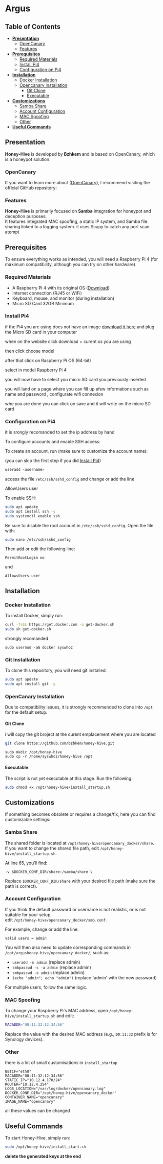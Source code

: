 # Argus

## Table of Contents
- **[Presentation](#presentation)**
  - [OpenCanary](#opencanary)
  - [Features](#features)
- **[Prerequisites](#prerequisites)**
  - [Required Materials](#required-materials)
  - [Install Pi4](#install-pi4)
  - [Configuration on Pi4](#configuration-on-pi4)
- **[Installation](#installation)**
  - [Docker Installation](#docker-installation)
  - [Opencanary Installation](#opencanary-installation)
    - [Git Clone](#git-clone)
    - [Executable](#executable)
- **[Customizations](#customizations)**
  - [Samba Share](#samba-share)
  - [Account Configuration](#account-configuration)
  - [MAC Spoofing](#mac-spoofing)
  - [Other](#other)
- **[Useful Commands](#useful-commands)**

## Presentation

**Honey-Hive** is developed by **Bzhkem** and is based on OpenCanary, which is a honeypot solution.

### OpenCanary

If you want to learn more about ([OpenCanary](https://github.com/thinkst/opencanary)), I recommend visiting the official GitHub repository:



### Features

**Honey-Hive** is primarily focused on **Samba** integration for honeypot and deception purposes.  
It features integrated MAC spoofing, a static IP system, and Samba file sharing linked to a logging system.
it uses Scapy to catch any port scan atempt

## Prerequisites

To ensure everything works as intended, you will need a Raspberry Pi 4 (for maximum compatibility, although you can try on other hardware).

### Required Materials

- A Raspberry Pi 4 with its original OS ([Download](https://www.raspberrypi.com/software/operating-systems/))
- Internet connection (RJ45 or WiFi)
- Keyboard, mouse, and monitor (during installation)
- Micro SD Card 32GB Minimum

### Install Pi4

if the Pi4 you are using does not have an image [download it here](https://www.raspberrypi.com/software/operating-systems/) and plug the Micro SD card in your computer

when on the website click download + curent os you are using 

then click choose model 

after that click on Raspberry Pi OS (64-bit) 

select in model Raspberry Pi 4

you will now have to select you micro SD card you previously inserted

you will land on a page where you can fill up afew informations such as name and password , configurate wifi connexion

whe you are done you can click on save and it will write on  the micro SD card 

### Configuration on Pi4

it is srongly recomanded to set the ip address by hand

To configure accounts and enable SSH access:

To create an account, run (make sure to customize the account name):

(you can skip the first step if you did [Install Pi4](#install-pi4))

```sh
useradd <username>
```


access the file `/etc/ssh/sshd_config` and change or add the line 

AllowUsers user

To enable SSH:

```sh
sudo apt update
sudo apt install ssh -y
sudo systemctl enable ssh
```

Be sure to disable the root account in `/etc/ssh/sshd_config`. Open the file with:

```sh
sudo nano /etc/ssh/sshd_config
```

Then add or edit the following line:

```
PermitRootLogin no
```

and 

```
AllowsUsers user
```
## Installation

### Docker Installation

To install Docker, simply run:

```sh
curl -fsSL https://get.docker.com -o get-docker.sh
sudo sh get-docker.sh
```
strongly recomanded
```
sudo usermod -aG docker syswhoz
```

### Git Installation

To clone this repository, you will need git installed:

```sh
sudo apt update
sudo apt install git -y
```

### OpenCanary Installation

Due to compatibility issues, it is strongly recommended to clone into `/opt` for the default setup.

#### Git Clone


i will copy the git broject at the curent emplacement where you are located
```sh
git clone https://github.com/bzhkem/honey-hive.git
```
```
sudo mkdir /opt/honey-hive
sudo cp -r /home/syswhoz/honey-hive /opt
```

#### Executable

The script is not yet executable at this stage. Run the following:

```sh
sudo chmod +x /opt/honey-hive/install_startup.sh
```

## Customizations

If something becomes obsolete or requires a change/fix, here you can find customizable settings:

### Samba Share

The shared folder is located at `/opt/honey-hive/opencanary_docker/share`.  
If you want to change the shared file path, edit `/opt/honey-hive/install_startup.sh`.

At line 65, you'll find:

```
-v $DOCKER_CONF_DIR/share:/samba/share \
```

Replace `$DOCKER_CONF_DIR/share` with your desired file path (make sure the path is correct).

### Account Configuration

If you think the default password or username is not realistic, or is not suitable for your setup,  
edit `/opt/honey-hive/opencanary_docker/smb.conf`.

For example, change or add the line:

```
valid users = admin
```

You will then also need to update corresponding commands in `/opt/argushoney-hive/opencanary_docker/`, such as:

- `useradd -m admin` (replace admin)
- `smbpasswd -s -a admin` (replace admin)
- `smbpasswd -e admin` (replace admin)
- `(echo "admin"; echo "admin")` (replace 'admin' with the new password)

For multiple users, follow the same logic.

### MAC Spoofing

To change your Raspberry Pi's MAC address, open `/opt/honey-hive/install_startup.sh` and edit:

```sh
MACADDR="00:11:32:12:34:56"
```

Replace the value with the desired MAC address (e.g., `00:11:32` prefix is for Synology devices).

### Other

there is a lot of small customisations in `install_startup`
```
NETIF="eth0"
MACADDR="00:11:32:12:34:56"
STATIC_IP="10.12.4.170/24"
ROUTER="10.12.4.254"
LOGS_LOCATION="/var/log/docker/opencanary.log"
DOCKER_CONF_DIR="/opt/honey-hive/opencanary_docker"
CONTAINER_NAME="opencanary"
IMAGE_NAME="opencanary"
```
all these values can be changed


## Useful Commands

To start Honey-Hive, simply run:

```sh
sudo /opt/honey-hive/install_start.sh
```


**delete the generated keys at the end**


